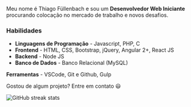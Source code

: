Meu nome é Thiago Füllenbach e sou um **Desenvolvedor Web Iniciante** procurando colocação no mercado de trabalho e novos desafios.

### Habilidades
- **Linguagens de Programação** - Javascript, PHP, C
- **Frontend** - HTML, CSS, Bootstrap, jQuery, Angular 2+, React JS
- **Backend** - Node JS
- **Banco de Dados** - Banco Relacional (MySQL)

**Ferramentas** - VSCode, Git e Github, Gulp

Gostou de algum projeto? Entre em contato :smiley:


![GitHub streak stats](https://github-readme-streak-stats.herokuapp.com/?user=thiago-fullenbach)  
